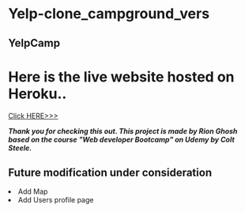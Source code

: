 # Yelp-clone_campground_vers
## YelpCamp
# Here is the live website hosted on Heroku..
 [Click HERE>>>](https://immense-badlands-02896.herokuapp.com/)

***Thank you for checking this out. This project is made by Rion Ghosh based on the course "Web developer Bootcamp" on Udemy by Colt Steele.***

## Future modification under consideration
<li> Add Map</li>
<li> Add Users profile page</li>
